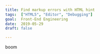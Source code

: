 ```yaml
---
title: Find markup errors with HTML hint
tags:  ["HTML5", "Editor", "Debugging"]
goal:  Front-End Engineering
date:  2019-05-29
draft: false

---
```


boom
